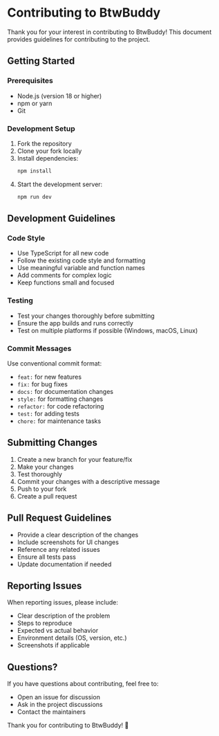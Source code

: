 # Contributing to BtwBuddy

Thank you for your interest in contributing to BtwBuddy! This document provides guidelines for contributing to the project.

## Getting Started

### Prerequisites
- Node.js (version 18 or higher)
- npm or yarn
- Git

### Development Setup
1. Fork the repository
2. Clone your fork locally
3. Install dependencies:
   ```bash
   npm install
   ```
4. Start the development server:
   ```bash
   npm run dev
   ```

## Development Guidelines

### Code Style
- Use TypeScript for all new code
- Follow the existing code style and formatting
- Use meaningful variable and function names
- Add comments for complex logic
- Keep functions small and focused

### Testing
- Test your changes thoroughly before submitting
- Ensure the app builds and runs correctly
- Test on multiple platforms if possible (Windows, macOS, Linux)

### Commit Messages
Use conventional commit format:
- `feat:` for new features
- `fix:` for bug fixes
- `docs:` for documentation changes
- `style:` for formatting changes
- `refactor:` for code refactoring
- `test:` for adding tests
- `chore:` for maintenance tasks

## Submitting Changes

1. Create a new branch for your feature/fix
2. Make your changes
3. Test thoroughly
4. Commit your changes with a descriptive message
5. Push to your fork
6. Create a pull request

## Pull Request Guidelines

- Provide a clear description of the changes
- Include screenshots for UI changes
- Reference any related issues
- Ensure all tests pass
- Update documentation if needed

## Reporting Issues

When reporting issues, please include:
- Clear description of the problem
- Steps to reproduce
- Expected vs actual behavior
- Environment details (OS, version, etc.)
- Screenshots if applicable

## Questions?

If you have questions about contributing, feel free to:
- Open an issue for discussion
- Ask in the project discussions
- Contact the maintainers

Thank you for contributing to BtwBuddy! 🚀 